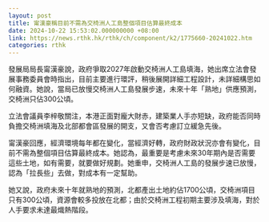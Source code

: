 ```yaml
---
layout: post
title: 甯漢豪稱目前不需為交椅洲人工島整個項目估算最終成本
date: 2024-10-22 15:53:02.000000000 +08:00
link: https://news.rthk.hk/rthk/ch/component/k2/1775660-20241022.htm
categories: rthk
---
```


發展局局長甯漢豪說，政府爭取2027年啟動交椅洲人工島填海，她出席立法會發展事務委員會時指出，目前主要進行環評，稍後展開詳細工程設計，未詳細構思如何融資。她說，當局已放慢交椅洲人工島發展步速，未來十年「熟地」供應預測，交椅洲只佔300公頃。

立法會議員李梓敬關注，本港正面對龐大財赤，建築業人手亦短缺，政府能否同時負擔交椅洲填海及北部都會區發展的開支，又會否考慮訂立緩急先後。

甯漢豪回應，經濟環境每年都在變化，當經濟好轉，政府財政狀況亦會有變化，目前不需為整個項目估算最終成本。她認為，最重要是考慮未來30年期內是否需要這些土地，如有需要，就要做好規劃。她重申，交椅洲人工島的發展步速已放慢，認為「拉長些」去做，對成本有一定幫助。

她又說，政府未來十年就熟地的預測，北都產出土地約佔1700公頃，交椅洲項目只有300公頃，資源會較多投放在北都；由於交椅洲工程初期主要涉及填海，對於人手要求未達最熾熱階段。
